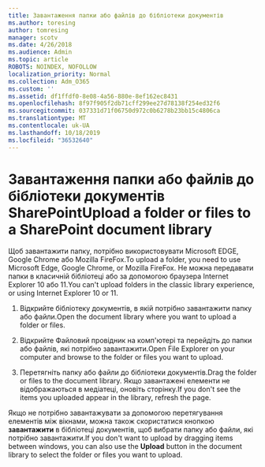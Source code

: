 ```yaml
---
title: Завантаження папки або файлів до бібліотеки документів
ms.author: toresing
author: tomresing
manager: scotv
ms.date: 4/26/2018
ms.audience: Admin
ms.topic: article
ROBOTS: NOINDEX, NOFOLLOW
localization_priority: Normal
ms.collection: Adm_O365
ms.custom: ''
ms.assetid: df1ffdf0-8e08-4a56-880e-8ef162ec8431
ms.openlocfilehash: 8f97f905f2db71cff299ee27d78138f254ed32f6
ms.sourcegitcommit: 037331d71f06750d972c0b6278b23bb15c4806ca
ms.translationtype: MT
ms.contentlocale: uk-UA
ms.lasthandoff: 10/18/2019
ms.locfileid: "36532640"
---
```

# <a name="upload-a-folder-or-files-to-a-sharepoint-document-library"></a><span data-ttu-id="d1cb2-102">Завантаження папки або файлів до бібліотеки документів SharePoint</span><span class="sxs-lookup"><span data-stu-id="d1cb2-102">Upload a folder or files to a SharePoint document library</span></span>

<span data-ttu-id="d1cb2-103">Щоб завантажити папку, потрібно використовувати Microsoft EDGE, Google Chrome або Mozilla FireFox.</span><span class="sxs-lookup"><span data-stu-id="d1cb2-103">To upload a folder, you need to use Microsoft Edge, Google Chrome, or Mozilla FireFox.</span></span> <span data-ttu-id="d1cb2-104">Не можна передавати папки в класичній бібліотеці або за допомогою браузера Internet Explorer 10 або 11.</span><span class="sxs-lookup"><span data-stu-id="d1cb2-104">You can't upload folders in the classic library experience, or using Internet Explorer 10 or 11.</span></span>
  
1. <span data-ttu-id="d1cb2-105">Відкрийте бібліотеку документів, в якій потрібно завантажити папку або файли.</span><span class="sxs-lookup"><span data-stu-id="d1cb2-105">Open the document library where you want to upload a folder or files.</span></span>
    
2. <span data-ttu-id="d1cb2-106">Відкрийте Файловий провідник на комп'ютері та перейдіть до папки або файлів, які потрібно завантажити.</span><span class="sxs-lookup"><span data-stu-id="d1cb2-106">Open File Explorer on your computer and browse to the folder or files you want to upload.</span></span>
    
3. <span data-ttu-id="d1cb2-107">Перетягніть папку або файли до бібліотеки документів.</span><span class="sxs-lookup"><span data-stu-id="d1cb2-107">Drag the folder or files to the document library.</span></span> <span data-ttu-id="d1cb2-108">Якщо завантажені елементи не відображаються в медіатеці, оновіть сторінку.</span><span class="sxs-lookup"><span data-stu-id="d1cb2-108">If you don't see the items you uploaded appear in the library, refresh the page.</span></span> 
    
<span data-ttu-id="d1cb2-109">Якщо не потрібно завантажувати за допомогою перетягування елементів між вікнами, можна також скористатися кнопкою **завантажити** в бібліотеці документів, щоб вибрати папку або файли, які потрібно завантажити.</span><span class="sxs-lookup"><span data-stu-id="d1cb2-109">If you don't want to upload by dragging items between windows, you can also use the **Upload** button in the document library to select the folder or files you want to upload.</span></span> 
  

